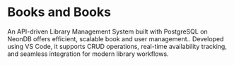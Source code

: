 # Books and Books
An API-driven Library Management System built with PostgreSQL on NeonDB offers efficient, scalable book and user management.. Developed using VS Code, it supports CRUD operations, real-time availability tracking, and seamless integration for modern library workflows.
